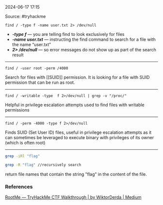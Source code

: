 
2024-06-17 17:15

Source: #tryhackme 

```
find / -type f -name user.txt 2> /dev/null
```
- **_-type f_** — you are telling find to look exclusively for files
- **_-name user.txt_** — instructing the find command to search for a file with the name “user.txt”
- **_2> /dev/null_** — so error messages do not show up as part of the search result

---
```
find / -user root -perm /4000
```
Search for files with [[SUID]] permission. It is looking for a file with SUID permission that can be run as root.

---
```
find / -writable -type  f 2>/dev/null | grep -v "/proc/"
```
Helpful in privilege escalation attempts used to find files with writable permissions

---
``` 
find / -perm -4000 -type f 2>/dev/null
```
Finds SUID (Set User ID) files, useful in privilege escalation attempts as it can sometimes be leveraged to execute binary with privileges of its owner (which is often root)

---
```sh
grep -iRl "flag"

grep -R "flag" //recursively search
```
return file names that contain the string "flag" in the content of the file.

### References
[RootMe — TryHackMe CTF Walkthrough | by WiktorDerda | Medium](https://medium.com/@wiktorderda/rootme-tryhackme-ctf-walkthrough-656232b4c901)